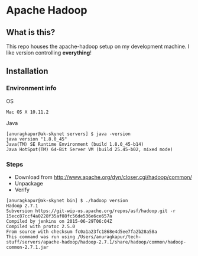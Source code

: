 # Apache Hadoop

## What is this?
This repo houses the apache-hadoop setup on my development machine. I like version controlling __everything__!

## Installation

### Environment info     
OS
```
Mac OS X 10.11.2
```

Java
```
[anuragkapur@ak-skynet servers] $ java -version
java version "1.8.0_45"
Java(TM) SE Runtime Environment (build 1.8.0_45-b14)
Java HotSpot(TM) 64-Bit Server VM (build 25.45-b02, mixed mode)
```

### Steps

* Download from http://www.apache.org/dyn/closer.cgi/hadoop/common/
* Unpackage 
* Verify 
```
[anuragkapur@ak-skynet bin] $ ./hadoop version
Hadoop 2.7.1
Subversion https://git-wip-us.apache.org/repos/asf/hadoop.git -r 15ecc87ccf4a0228f35af08fc56de536e6ce657a
Compiled by jenkins on 2015-06-29T06:04Z
Compiled with protoc 2.5.0
From source with checksum fc0a1a23fc1868e4d5ee7fa2b28a58a
This command was run using /Users/anuragkapur/tech-stuff/servers/apache-hadoop/hadoop-2.7.1/share/hadoop/common/hadoop-common-2.7.1.jar
```
